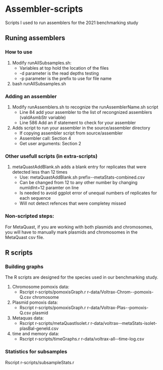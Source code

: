 # Assembler-scripts #

Scripts I used to run assemblers for the 2021 benchmarking study

## Runing assemblers ##

### How to use ###

1. Modify runAllSubsamples.sh:
    - Variables at top hold the location of the files
    - -d parameter is the read depths testing
    - -p parameter is the prefix to use for file name
2. bash runAllSubsamples.sh

### Adding an assembler ###

1. Modify runAssemblers.sh to recognize the runAssemblerName.sh script
    - Line 84 add your assembler to the list of recongnized assemblers (valdAsmbStr variable)
    - Line 586 Add an if statement to check for your assembler
2. Adds script to run your assembler in the source/assembler directory
    - If copying assembler script from source/assembler
    - Assembler call: Section 4
    - Get user arguments: Section 2

### Other usefull scripts (in extra-scripts) ###

1. metaQuastAddBlank.sh adds a blank entry for replicates that were detected less than 12 times
    - Use: metaQuastAddBlank.sh prefix--metaStats-combined.csv
    - Can be changed from 12 to any other number by changing numIdInt=12 paramter on line 
    - Is needed to avoid ggplot error of unequal numbers of replicates for each sequence
    - Will not detect refences that were completey missed

### Non-scripted steps: ###

For MetaQuast, if you are working with both plasmids and chromosomes, you will have to manually mark
  plasmids and chromosomes in the MetaQuast csv file.

## R scripts ##

### Building graphs ###

The R scripts are designed for the species used in our benchmarking study.

1. Chromosome pomoxis data:
    - Rscript r-scripts/pomoxisGraph.r r-data/Voltrax-Chrom--pomoxis-Q.csv chromosome
3. Plasmid pomoxis data:
    - Rscript r-scripts/pomoxisGraph.r r-data/Voltrax-Plas--pomoxis-Q.csv plasmid
5. Metaquas data:
    - Rscript r-scripts/metaQuastIsolet.r r-data/voltrax--metaStats-isolet-plasBal-geneId.csv
7. time and memory data:
    - Rscript r-scripts/timeGraphs.r r-data/voltrax-all--time-log.csv

### Statistics for subsamples ###

Rscript r-scripts/subsampleStats.r
